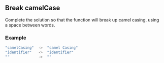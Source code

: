 ## Break camelCase

Complete the solution so that the function will break up camel casing, using a space between words.

### Example

```javascript
"camelCasing"  ->  "camel Casing"
"identifier"   ->  "identifier"
""             ->  ""
```
